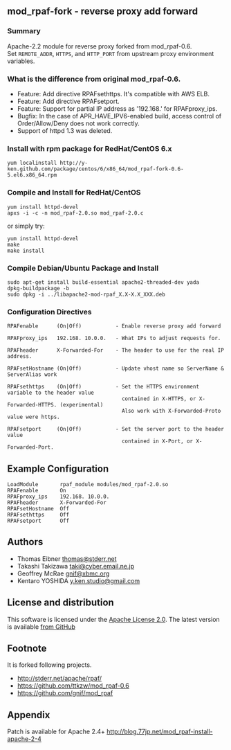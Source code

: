## mod_rpaf-fork - reverse proxy add forward

### Summary

Apache-2.2 module for reverse proxy forked from mod_rpaf-0.6. <br>
Set `REMOTE_ADDR`, `HTTPS`, and `HTTP_PORT` from upstream proxy environment variables.

### What is the difference from original mod_rpaf-0.6.

* Feature: Add directive RPAFsethttps. It's compatible with AWS ELB.
* Feature: Add directive RPAFsetport.
* Feature: Support for partial IP address as '192.168.' for RPAFproxy_ips.
* Bugfix: In the case of APR_HAVE_IPV6-enabled build, access control of Order/Allow/Deny does not work correctly.
* Support of httpd 1.3 was deleted.

### Install with rpm package for RedHat/CentOS 6.x

````
yum localinstall http://y-ken.github.com/package/centos/6/x86_64/mod_rpaf-fork-0.6-5.el6.x86_64.rpm
````

### Compile and Install for RedHat/CentOS

````
yum install httpd-devel
apxs -i -c -n mod_rpaf-2.0.so mod_rpaf-2.0.c
````

or simply try:

````
yum install httpd-devel
make
make install
````

### Compile Debian/Ubuntu Package and Install

````
sudo apt-get install build-essential apache2-threaded-dev yada
dpkg-buildpackage -b
sudo dpkg -i ../libapache2-mod-rpaf_X.X-X.X_XXX.deb
````

### Configuration Directives

````
RPAFenable      (On|Off)           - Enable reverse proxy add forward

RPAFproxy_ips   192.168. 10.0.0.   - What IPs to adjust requests for.

RPAFheader      X-Forwarded-For    - The header to use for the real IP address.

RPAFsetHostname (On|Off)           - Update vhost name so ServerName & ServerAlias work

RPAFsethttps    (On|Off)           - Set the HTTPS environment variable to the header value 
                                     contained in X-HTTPS, or X-Forwarded-HTTPS. (experimental)
                                     Also work with X-Forwarded-Proto value were https.

RPAFsetport     (On|Off)           - Set the server port to the header value 
                                     contained in X-Port, or X-Forwarded-Port.
````

## Example Configuration

````
LoadModule       rpaf_module modules/mod_rpaf-2.0.so
RPAFenable       On
RPAFproxy_ips    192.168. 10.0.0.
RPAFheader       X-Forwarded-For
RPAFsetHostname  Off
RPAFsethttps     Off
RPAFsetport      Off
````

## Authors

* Thomas Eibner <thomas@stderr.net>
* Takashi Takizawa <taki@cyber.email.ne.jp>
* Geoffrey McRae <gnif@xbmc.org>
* Kentaro YOSHIDA <y.ken.studio@gmail.com>

## License and distribution

This software is licensed under the [Apache License 2.0](http://www.apache.org/licenses/LICENSE-2.0). The
latest version is available [from GitHub](http://github.com/y-ken/mod_rpaf)

## Footnote

It is forked following projects.
* http://stderr.net/apache/rpaf/
* https://github.com/ttkzw/mod_rpaf-0.6
* https://github.com/gnif/mod_rpaf

## Appendix

Patch is available for Apache 2.4+
http://blog.77jp.net/mod_rpaf-install-apache-2-4
